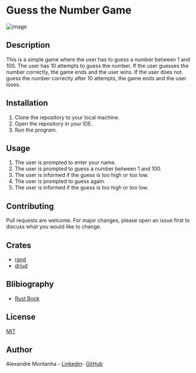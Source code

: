 # Guess the Number Game

![image](https://i.ytimg.com/vi/H0xBSbnQYds/maxresdefault.jpg)

## Description

This is a simple game where the user has to guess a number between 1 and 100. The user has 10 attempts to guess the number. If the user guesses the number correctly, the game ends and the user wins. If the user does not guess the number correctly after 10 attempts, the game ends and the user loses.

## Installation

1. Clone the repository to your local machine.
2. Open the repository in your IDE.
3. Run the program.

## Usage

1. The user is prompted to enter your name.
2. The user is prompted to guess a number between 1 and 100.
3. The user is informed if the guess is too high or too low.
4. The user is prompted to guess again.
5. The user is informed if the guess is too high or too low.

## Contributing

Pull requests are welcome. For major changes, please open an issue first to discuss what you would like to change.

## Crates

- [rand](https://crates.io/crates/rand)
- [driud](https://crates.io/crates/druid)

## Blibiography

- [Rust Book](https://doc.rust-lang.org/book/)

## License

[MIT](https://choosealicense.com/licenses/mit/)

## Author

Alexandre Montanha - [Linkedin](https://www.linkedin.com/in/alexandre-montanha/)- [GitHub](https://github.com/alexmontanha)